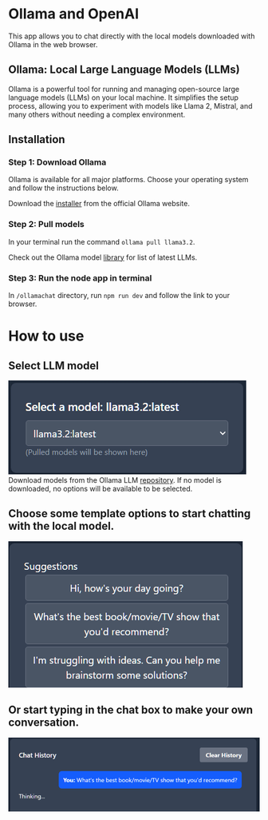 # Ollama and OpenAI
This app allows you to chat directly with the local models downloaded with Ollama in the web browser.

## Ollama: Local Large Language Models (LLMs)
Ollama is a powerful tool for running and managing open-source large language models (LLMs) on your local machine. It simplifies the setup process, allowing you to experiment with models like Llama 2, Mistral, and many others without needing a complex environment.


## Installation
### Step 1: Download Ollama
Ollama is available for all major platforms. Choose your operating system and follow the instructions below.

Download the [installer](https://ollama.com/download) from the official Ollama website.

### Step 2: Pull models
In your terminal run the command ```ollama pull llama3.2```.

Check out the Ollama model [library](https://ollama.com/library) for list of latest LLMs.

### Step 3: Run the node app in terminal
In ```/ollamachat``` directory, run ```npm run dev``` and follow the link to your browser.

# How to use
## Select LLM model
![select model](./public/modeloptions.png)
Download models from the Ollama LLM [repository](https://ollama.com/library).
If no model is downloaded, no options will be available to be selected. 

## Choose some template options to start chatting with the local model.
![template options](./public/templateoptions.png)

## Or start typing in the chat box to make your own conversation.
![chat box](./public/chat.png)
